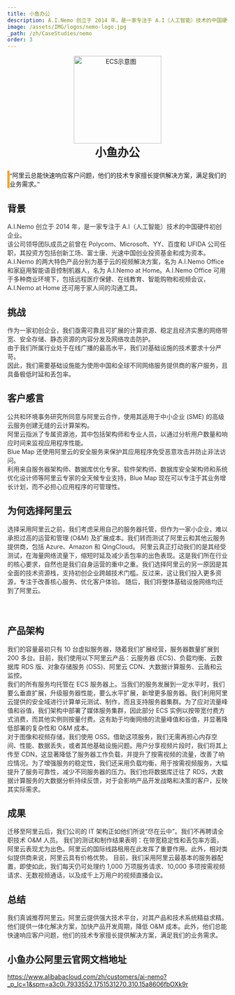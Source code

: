 ```yaml
---
title: 小鱼办公
description: A.I.Nemo 创立于 2014 年，是一家专注于 A.I（人工智能）技术的中国硬件初创企业。核心产品包括 A.I.Nemo Office 和 A.I.Nemo at Home。
image: /assets/IMG/logos/nemo-logo.jpg
_path: /zh/CaseStudies/nemo
order: 3
---
```


<div style="margin: 0 auto;text-align: center;">
<img src="/assets/IMG/logos/nemo-logo.jpg" alt="ECS示意图" width="200" />
<div style="font-size: 1.6rem;font-weight: bold">小鱼办公</div>
</div>

<div style="border-left: 5px solid orange;margin: 5% 0;font-family: '微软雅黑',serif">
“阿里云总能快速响应客户问题，他们的技术专家擅长提供解决方案，满足我们的 业务需求。”
</div>

## 背景

<div style="color: #333333;margin-bottom: 4%"> 
A.I.Nemo 创立于 2014 年，是一家专注于 A.I（人工智能）技术的中国硬件初创企业。<br>
该公司领导团队成员之前曾在 Polycom、Microsoft、YY、百度和 UFIDA 公司任职，其投资方包括创新工场、富士康、光速中国创业投资基金和成为资本。<br>
A.I.Nemo 的两大特色产品分别为基于云的视频解决方案，名为 A.I.Nemo Office 和家庭用智能语音控制机器人，名为 A.I.Nemo at Home。A.I.Nemo Office 可用于多种商业环境下，包括远程医疗保健、在线教育、智能购物和视频会议，A.I.Nemo at Home 还可用于家人间的沟通工具。
</div>

## 挑战

<div style="color: #333333;margin-bottom: 4%"> 
作为一家初创企业，我们亟需可靠且可扩展的计算资源、稳定且经济实惠的网络带宽、安全存储、静态资源的内容分发及网络攻击防护。<br>
由于我们所属行业处于在线广播的最高水平，我们对基础设施的技术要求十分严苛。<br>
因此，我们需要基础设施能为使用中国和全球不同网络服务提供商的客户服务，且具备极低时延和丢包率。
</div>

## 客户感言

<div style="color: #333333;margin-bottom: 4%"> 
公共和环境事务研究所同意与阿里云合作，使用其适用于中小企业 (SME) 的高级云服务创建无缝的云计算架构。<br>
阿里云指派了专属资源池，其中包括架构师和专业人员，以通过分析用户数量和响应时间来监视应用程序性能。<br>
Blue Map 还使用阿里云的安全服务来保护其应用程序免受恶意攻击并防止非法访问。<br>
利用来自服务器架构师、数据库优化专家。软件架构师、数据库安全架构师和系统优化设计师等阿里云专家的全天候专业支持，Blue Map 现在可以专注于其业务增长计划，而不必担心应用程序的可管理性。</div>

## 为何选择阿里云
<div style="color: #333333;margin-bottom: 4%"> 
选择采用阿里云之前，我们考虑采用自己的服务器托管，但作为一家小企业，难以承担过高的运营和管理 (O&M) 及扩展成本。我们转而测试了阿里云和其他云服务提供商，包括 Azure、Amazon 和 QingCloud。 阿里云真正打动我们的是其经受测试，在海量网络流量下，缩短时延及减少丢包率的出色表现。这是我们所在行业的核心要求，自然也是我们自身运营的重中之重。我们选择阿里云的另一原因是其全面的技术资源栈，支持初创企业跨越技术门槛。反过来，这让我们投入更多资源，专注于改善核心服务、优化客户体验。 随后，我们将整体基础设施网络均迁到了阿里云。</div>
<br>

## 产品架构
<div style="color: #333333;margin-bottom: 4%"> 
我们的容量最初只有 10 台虚拟服务器，随着我们扩展经营，服务器数量扩展到 200 多台。目前，我们使用以下阿里云产品：云服务器 (ECS)、负载均衡、云数据库 RDS 版、对象存储服务 (OSS)、阿里云 CDN、大数据计算服务、云盾和云监控。<br>
我们的所有服务均托管在 ECS 服务器上。当我们的服务发展到一定水平时，我们要么垂直扩展，升级服务器性能，要么水平扩展，新增更多服务器。我们利用阿里云提供的安全域进行计算单元测试、制作，而且支持服务器集群。为了应对流量峰值和谷值，我们架构中部署了媒体服务集群，因此部分 ECS 实例以按带宽付费方式消费，而其他实例则按量付费。这有助于均衡网络的流量峰值和谷值，并显著降低部署的复杂性和 O&M 成本。<br>
对于图像和视频存储，我们使用 OSS。借助这项服务，我们无需再担心内存空间、性能、数据丢失，或者其他基础设施问题。用户分享视频片段时，我们将其上传至 CDN，这显著降低了服务器工作负载，并提升了按需视频的流量，改善了响应情况。为了增强服务的稳定性，我们还采用负载均衡，用于按需视频服务，大幅提升了服务可靠性，减少不同服务器的压力。我们也将数据库迁往了 RDS，大数据计算服务的大数据分析持续反馈，对于会影响产品开发战略和决策的客户，反映其实际需求。<br>
</div>

## 成果
<div style="color: #333333;margin-bottom: 4%"> 
迁移至阿里云后，我们公司的 IT 架构正如他们所说“尽在云中”。我们不再聘请全职技术 O&M 人员。 我们的测试和制作结果表明：在带宽稳定性和丢包率方面，阿里云表现尤为出色。阿里云的国际线路租用在此发挥了重要作用。此外，相对类似提供商来说，阿里云具有价格优势。 目前，我们采用阿里云最基本的服务器配置，即使如此，我们每天仍可处理约 1,000 万项服务请求、10,000 多项按需视频请求、无数视频通话，以及成千上万用户的视频直播会议。</div>

## 总结
<div style="color: #333333;margin-bottom: 4%"> 
我们真诚推荐阿里云。阿里云提供强大技术平台，对其产品和技术系统精益求精。他们提供一体化解决方案，加快产品开发周期，降低 O&M 成本。此外，他们总能快速响应客户问题，他们的技术专家擅长提供解决方案，满足我们的业务需求。</div>

## 小鱼办公阿里云官网文档地址
https://www.alibabacloud.com/zh/customers/ai-nemo?_p_lc=1&spm=a3c0i.7933552.1751531270.310.15a8606fbOXk9r
